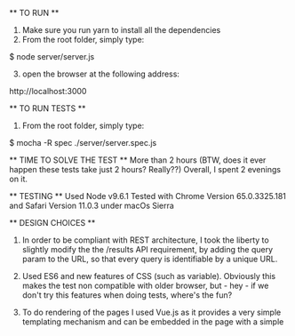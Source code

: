 ** TO RUN **
1) Make sure you run yarn to install all the dependencies
2) From the root folder, simply type:

  $ node server/server.js

3) open the browser at the following address:

  http://localhost:3000


** TO RUN TESTS **
1) From the root folder, simply type:

  $ mocha -R spec ./server/server.spec.js


** TIME TO SOLVE THE TEST **
More than 2 hours (BTW, does it ever happen these tests take just 2 hours? Really??)
Overall, I spent 2 evenings on it.


** TESTING **
Used Node v9.6.1
Tested with Chrome Version 65.0.3325.181 and Safari Version 11.0.3 under macOs Sierra


** DESIGN CHOICES **
1) In order to be compliant with REST architecture, I took the liberty to slightly modify the the /results API requirement, by adding the query param to the URL, so that every query is identifiable by a unique URL.

2) Used ES6 and new features of CSS (such as variable). Obviously this makes the test non compatible with older browser, but - hey - if we don't try this features when doing tests, where's the fun?

3) To do rendering of the pages I used Vue.js as it provides a very simple templating mechanism and can be embedded in the page with a simple <script /> tag. I am aware I was suggested not to, but I think the overall message was 'do not overcomplicate the solution', which I didn't (I just picked up a rendering engine and used it out of the box)

4) The URL for all the images were wrong, so I took new ones from the Zoopla website

5) test done in Mocha. In an ideal world I would have also tested this doing e2e tests with Knightwatch


** SUGGESTIONS AND ADDITIONAL NOTES **
The test is good, I think it covers all areas of frontend development.

I would suggest to clarify the following items in the test:

1) it is not 100% clear if you expect the server to return rendered pages, or if it is allowed to do the rendering client side. From the scenarios written, I deducted you were expecting the rendering to happen on client side (at least for the results), so I ended up using Vue.js

2) it is not clear whether the /results route is an API or a rendered page. Personally I think the proper approach should follow REST pricinples, therefore:
- /results route would be an API, returning json
- the address should be uniquely associated to a search query
